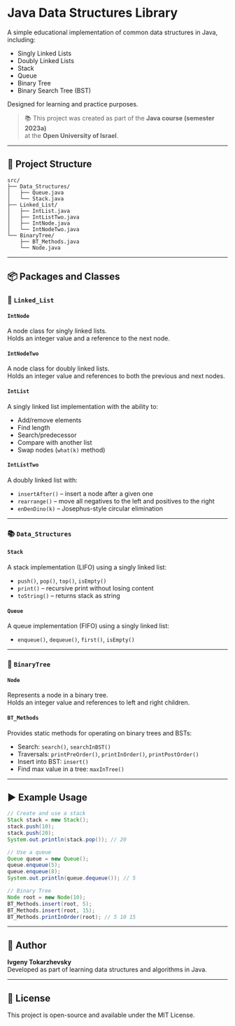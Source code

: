 # Java Data Structures Library

A simple educational implementation of common data structures in Java, including:

- Singly Linked Lists
- Doubly Linked Lists
- Stack
- Queue
- Binary Tree
- Binary Search Tree (BST)

Designed for learning and practice purposes.

> 📚 This project was created as part of the **Java course (semester 2023a)**  
> at the **Open University of Israel**.

---

## 📁 Project Structure

```
src/
├── Data_Structures/
│   ├── Queue.java
│   └── Stack.java
├── Linked_List/
│   ├── IntList.java
│   ├── IntListTwo.java
│   ├── IntNode.java
│   └── IntNodeTwo.java
└── BinaryTree/
    ├── BT_Methods.java
    └── Node.java
```

---

## 📦 Packages and Classes

### 🔗 `Linked_List`

#### `IntNode`
A node class for singly linked lists.  
Holds an integer value and a reference to the next node.

#### `IntNodeTwo`
A node class for doubly linked lists.  
Holds an integer value and references to both the previous and next nodes.

#### `IntList`
A singly linked list implementation with the ability to:
- Add/remove elements
- Find length
- Search/predecessor
- Compare with another list
- Swap nodes (`what(k)` method)

#### `IntListTwo`
A doubly linked list with:
- `insertAfter()` – insert a node after a given one
- `rearrange()` – move all negatives to the left and positives to the right
- `enDenDino(k)` – Josephus-style circular elimination

---

### 📚 `Data_Structures`

#### `Stack`
A stack implementation (LIFO) using a singly linked list:
- `push()`, `pop()`, `top()`, `isEmpty()`
- `print()` – recursive print without losing content
- `toString()` – returns stack as string

#### `Queue`
A queue implementation (FIFO) using a singly linked list:
- `enqueue()`, `dequeue()`, `first()`, `isEmpty()`

---

### 🌳 `BinaryTree`

#### `Node`
Represents a node in a binary tree.  
Holds an integer value and references to left and right children.

#### `BT_Methods`
Provides static methods for operating on binary trees and BSTs:
- Search: `search()`, `searchInBST()`
- Traversals: `printPreOrder()`, `printInOrder()`, `printPostOrder()`
- Insert into BST: `insert()`
- Find max value in a tree: `maxInTree()`

---

## ▶️ Example Usage

```java
// Create and use a stack
Stack stack = new Stack();
stack.push(10);
stack.push(20);
System.out.println(stack.pop()); // 20

// Use a queue
Queue queue = new Queue();
queue.enqueue(5);
queue.enqueue(8);
System.out.println(queue.dequeue()); // 5

// Binary Tree
Node root = new Node(10);
BT_Methods.insert(root, 5);
BT_Methods.insert(root, 15);
BT_Methods.printInOrder(root); // 5 10 15
```

---

## 🧠 Author

**Ivgeny Tokarzhevsky**  
Developed as part of learning data structures and algorithms in Java.

---

## 📜 License

This project is open-source and available under the MIT License.
